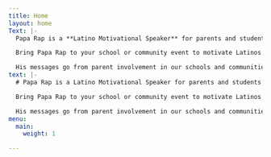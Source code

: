 ```yaml
---
title: Home
layout: home
Text: |-
  Papa Rap is a **Latino Motivational Speaker** for parents and students.

  Bring Papa Rap to your school or community event to motivate Latinos and non Latino parents and/or students through his **spoken message** and **musical performance**.

  His messages go from parent involvement in our schools and communities to student success by helping them make the right choices in life.
text: |-
  # Papa Rap is a Latino Motivational Speaker for parents and students.

  Bring Papa Rap to your school or community event to motivate Latinos and non Latino parents and/or students through his spoken message and musical performance.

  His messages go from parent involvement in our schools and communities to student success by helping them make the right choices in life.
menu:
  main:
    weight: 1

---
```

